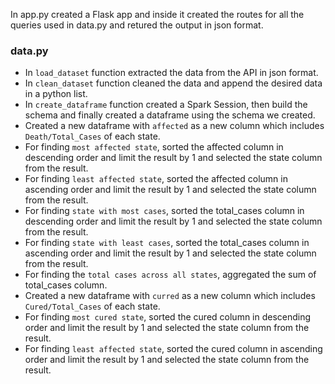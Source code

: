 In app.py created a Flask app and inside it created the routes for all the queries used in data.py and retured the output in json format. <br>

### data.py
- In `load_dataset` function extracted the data from the API in json format.
- In `clean_dataset` function cleaned the data and append the desired data in a python list.
- In `create_dataframe` function created a Spark Session, then build the schema and finally created a dataframe using the schema we created.
- Created a new dataframe with `affected` as a new column which includes `Death/Total_Cases` of each state.
- For finding `most affected state`, sorted the affected column in descending order and limit the result by 1 and selected the state column from the result.
- For finding `least affected state`, sorted the affected column in ascending order and limit the result by 1 and selected the state column from the result.
- For finding `state with most cases`, sorted the total_cases column in descending order and limit the result by 1 and selected the state column from the result.
- For finding `state with least cases`, sorted the total_cases column in ascending order and limit the result by 1 and selected the state column from the result.
- For finding the `total cases across all states`, aggregated the sum of total_cases column.
- Created a new dataframe with `curred` as a new column which includes `Cured/Total_Cases` of each state.
- For finding `most cured state`, sorted the cured column in descending order and limit the result by 1 and selected the state column from the result.
- For finding `least affected state`, sorted the cured column in ascending order and limit the result by 1 and selected the state column from the result.
